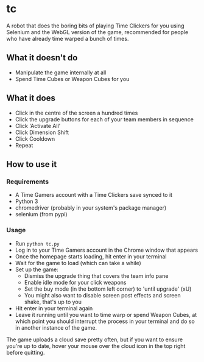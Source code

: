 # tc

A robot that does the boring bits of playing Time Clickers for you using
Selenium and the WebGL version of the game, recommended for people who have
already time warped a bunch of times.

## What it doesn't do

- Manipulate the game internally at all
- Spend Time Cubes or Weapon Cubes for you

## What it does

- Click in the centre of the screen a hundred times
- Click the upgrade buttons for each of your team members in sequence
- Click 'Activate All'
- Click Dimension Shift
- Click Cooldown
- Repeat

## How to use it

### Requirements

- A Time Gamers account with a Time Clickers save synced to it
- Python 3
- chromedriver (probably in your system's package manager)
- selenium (from pypi)

### Usage

- Run `python tc.py`
- Log in to your Time Gamers account in the Chrome window that appears
- Once the homepage starts loading, hit enter in your terminal
- Wait for the game to load (which can take a while)
- Set up the game:
    - Dismiss the upgrade thing that covers the team info pane
    - Enable idle mode for your click weapons
    - Set the buy mode (in the bottom left corner) to 'until upgrade' (xU)
    - You might also want to disable screen post effects and screen shake,
      that's up to you
- Hit enter in your terminal again
- Leave it running until you want to time warp or spend Weapon Cubes, at which
  point you should interrupt the process in your terminal and do so in another
  instance of the game.

The game uploads a cloud save pretty often, but if you want to ensure you're up
to date, hover your mouse over the cloud icon in the top right before quitting.
